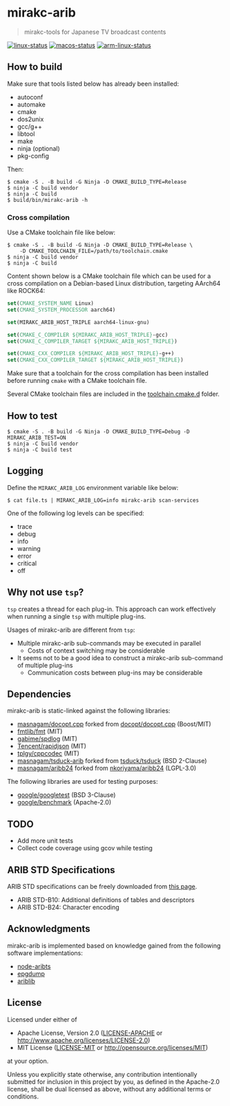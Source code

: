 # mirakc-arib

> mirakc-tools for Japanese TV broadcast contents

[![linux-status](https://github.com/masnagam/mirakc-arib/workflows/Linux/badge.svg)](https://github.com/masnagam/mirakc-arib/actions?workflow=Linux)
[![macos-status](https://github.com/masnagam/mirakc-arib/workflows/macOS/badge.svg)](https://github.com/masnagam/mirakc-arib/actions?workflow=macOS)
[![arm-linux-status](https://github.com/masnagam/mirakc-arib/workflows/ARM-Linux/badge.svg)](https://github.com/masnagam/mirakc-arib/actions?workflow=ARM-Linux)

## How to build

Make sure that tools listed below has already been installed:

* autoconf
* automake
* cmake
* dos2unix
* gcc/g++
* libtool
* make
* ninja (optional)
* pkg-config

Then:

```console
$ cmake -S . -B build -G Ninja -D CMAKE_BUILD_TYPE=Release
$ ninja -C build vendor
$ ninja -C build
$ build/bin/mirakc-arib -h
```

### Cross compilation

Use a CMake toolchain file like below:

```console
$ cmake -S . -B build -G Ninja -D CMAKE_BUILD_TYPE=Release \
    -D CMAKE_TOOLCHAIN_FILE=/path/to/toolchain.cmake
$ ninja -C build vendor
$ ninja -C build
```

Content shown below is a CMake toolchain file which can be used for a cross
compilation on a Debian-based Linux distribution, targeting AArch64 like ROCK64:

```cmake
set(CMAKE_SYSTEM_NAME Linux)
set(CMAKE_SYSTEM_PROCESSOR aarch64)

set(MIRAKC_ARIB_HOST_TRIPLE aarch64-linux-gnu)

set(CMAKE_C_COMPILER ${MIRAKC_ARIB_HOST_TRIPLE}-gcc)
set(CMAKE_C_COMPILER_TARGET ${MIRAKC_ARIB_HOST_TRIPLE})

set(CMAKE_CXX_COMPILER ${MIRAKC_ARIB_HOST_TRIPLE}-g++)
set(CMAKE_CXX_COMPILER_TARGET ${MIRAKC_ARIB_HOST_TRIPLE})
```

Make sure that a toolchain for the cross compilation has been installed before
running `cmake` with a CMake toolchain file.

Several CMake toolchain files are included in the
[toolchain.cmake.d](./toolchain.cmake.d) folder.

## How to test

```console
$ cmake -S . -B build -G Ninja -D CMAKE_BUILD_TYPE=Debug -D MIRAKC_ARIB_TEST=ON
$ ninja -C build vendor
$ ninja -C build test
```

## Logging

Define the `MIRAKC_ARIB_LOG` environment variable like below:

```console
$ cat file.ts | MIRAKC_ARIB_LOG=info mirakc-arib scan-services
```

One of the following log levels can be specified:

* trace
* debug
* info
* warning
* error
* critical
* off

## Why not use `tsp`?

`tsp` creates a thread for each plug-in.  This approach can work effectively
when running a single `tsp` with multiple plug-ins.

Usages of mirakc-arib are different from `tsp`:

* Multiple mirakc-arib sub-commands may be executed in parallel
  * Costs of context switching may be considerable
* It seems not to be a good idea to construct a mirakc-arib sub-command of
  multiple plug-ins
  * Communication costs between plug-ins may be considerable

## Dependencies

mirakc-arib is static-linked against the following libraries:

* [masnagam/docopt.cpp] forked from [docopt/docopt.cpp] (Boost/MIT)
* [fmtlib/fmt] (MIT)
* [gabime/spdlog] (MIT)
* [Tencent/rapidjson] (MIT)
* [tplgy/cppcodec] (MIT)
* [masnagam/tsduck-arib] forked from [tsduck/tsduck] (BSD 2-Clause)
* [masnagam/aribb24] forked from [nkoriyama/aribb24] (LGPL-3.0)

The following libraries are used for testing purposes:

* [google/googletest] (BSD 3-Clause)
* [google/benchmark] (Apache-2.0)

## TODO

* Add more unit tests
* Collect code coverage using gcov while testing

## ARIB STD Specifications

ARIB STD specifications can be freely downloaded from
[this page](https://www.arib.or.jp/english/std_tr/broadcasting/sb_ej.html).

* ARIB STD-B10: Additional definitions of tables and descriptors
* ARIB STD-B24: Character encoding

## Acknowledgments

mirakc-arib is implemented based on knowledge gained from the following software
implementations:

* [node-aribts]
* [epgdump]
* [ariblib]

## License

Licensed under either of

* Apache License, Version 2.0
  ([LICENSE-APACHE] or http://www.apache.org/licenses/LICENSE-2.0)
* MIT License
  ([LICENSE-MIT] or http://opensource.org/licenses/MIT)

at your option.

Unless you explicitly state otherwise, any contribution intentionally submitted
for inclusion in this project by you, as defined in the Apache-2.0 license,
shall be dual licensed as above, without any additional terms or conditions.

[masnagam/docopt.cpp]: https://github.com/masnagam/docopt.cpp
[docopt/docopt.cpp]: https://github.com/docopt/docopt.cpp
[fmtlib/fmt]: https://github.com/fmtlib/fmt
[gabime/spdlog]: https://github.com/gabime/spdlog
[Tencent/rapidjson]: https://github.com/Tencent/rapidjson
[tplgy/cppcodec]: https://github.com/tplgy/cppcodec
[masnagam/tsduck-arib]: https://github.com/masnagam/tsduck-arib
[tsduck/tsduck]: https://github.com/tsduck/tsduck
[masnagam/aribb24]: https://github.com/masnagam/aribb24
[nkoriyama/aribb24]: https://github.com/nkoriyama/aribb24
[google/googletest]: https://github.com/google/googletest
[google/benchmark]: https://github.com/google/benchmark
[node-aribts]: https://github.com/rndomhack/node-aribts
[epgdump]: https://github.com/Piro77/epgdump
[ariblib]: https://github.com/youzaka/ariblib
[LICENSE-APACHE]: ./LICENSE-APACHE
[LICENSE-MIT]: ./LICENSE-MIT
